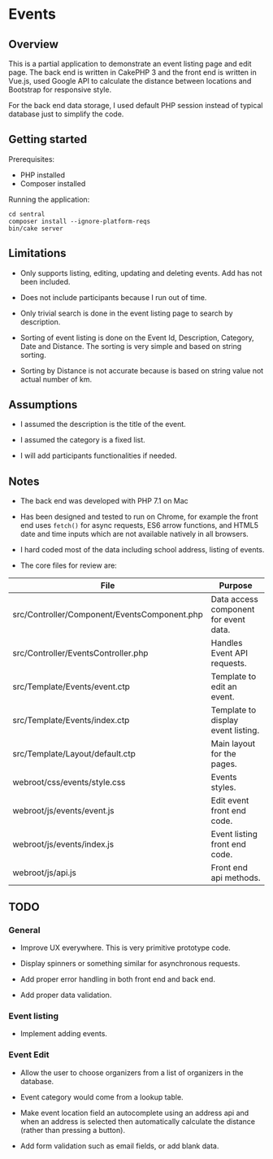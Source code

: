 # Events

## Overview

This is a partial application to demonstrate an event listing page and edit page. The back end is written in CakePHP 3 and the front end is written in Vue.js, used Google API to calculate the distance between locations and Bootstrap for responsive style.

For the back end data storage, I used default PHP session instead of typical database just to simplify the code.

## Getting started

Prerequisites:

* PHP installed
* Composer installed

Running the application:

```
cd sentral
composer install --ignore-platform-reqs
bin/cake server
```

## Limitations

* Only supports listing, editing, updating and deleting events. Add has not been included.

* Does not include participants because I run out of time.

* Only trivial search is done in the event listing page to search by description.

* Sorting of event listing is done on the Event Id, Description, Category, Date and Distance. The sorting is very simple and based on string sorting.

* Sorting by Distance is not accurate because is based on string value not actual number of km.

## Assumptions

* I assumed the description is the title of the event.

* I assumed the category is a fixed list.

* I will add participants functionalities if needed.

## Notes

* The back end was developed with PHP 7.1 on Mac

* Has been designed and tested to run on Chrome, for example the front end uses `fetch()` for async requests, ES6 arrow functions, and HTML5 date and time inputs which are not available natively in all browsers.

* I hard coded most of the data including school address, listing of events.

* The core files for review are:

| File                                         | Purpose
|----------------------------------------------|-------------------------------------
| src/Controller/Component/EventsComponent.php | Data access component for event data.
| src/Controller/EventsController.php          | Handles Event API requests.
| src/Template/Events/event.ctp                | Template to edit an event.
| src/Template/Events/index.ctp                | Template to display event listing.
| src/Template/Layout/default.ctp              | Main layout for the pages.
| webroot/css/events/style.css                 | Events styles.
| webroot/js/events/event.js                   | Edit event front end code.
| webroot/js/events/index.js                   | Event listing front end code.
| webroot/js/api.js                            | Front end api methods.

## TODO

### General

* Improve UX everywhere. This is very primitive prototype code.

* Display spinners or something similar for asynchronous requests.

* Add proper error handling in both front end and back end.

* Add proper data validation.

### Event listing

* Implement adding events.

### Event Edit

* Allow the user to choose organizers from a list of organizers in the database.

* Event category would come from a lookup table.

* Make event location field an autocomplete using an address api and when an address is selected then automatically calculate the distance (rather than pressing a button).

* Add form validation such as email fields, or add blank data.
